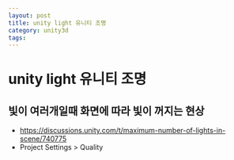 ```yaml
---
layout: post
title: unity light 유니티 조명
category: unity3d
tags: 
---
```


# unity light 유니티 조명

## 빛이 여러개일때 화면에 따라 빛이 꺼지는 현상
* <https://discussions.unity.com/t/maximum-number-of-lights-in-scene/740775>
* Project Settings > Quality